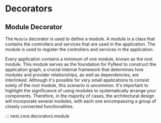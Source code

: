 # Decorators

## Module Decorator

The `Module` decorator is used to define a module. A module is a class that contains the controllers and services that
are used in the application. The module is used to register the controllers and services in the application.

Every application contains a minimum of one module, known as the root module. This module serves as the foundation for
PyNest to construct the application graph, a crucial internal framework that determines how modules and provider
relationships, as well as dependencies, are interlinked. Although it's possible for very small applications to consist
solely of the root module, this scenario is uncommon. It's important to highlight the significance of using modules to
systematically arrange your components. Therefore, in the majority of cases, the architectural design will incorporate
several modules, with each one encompassing a group of closely connected functionalities.

::: nest.core.decorators.module



